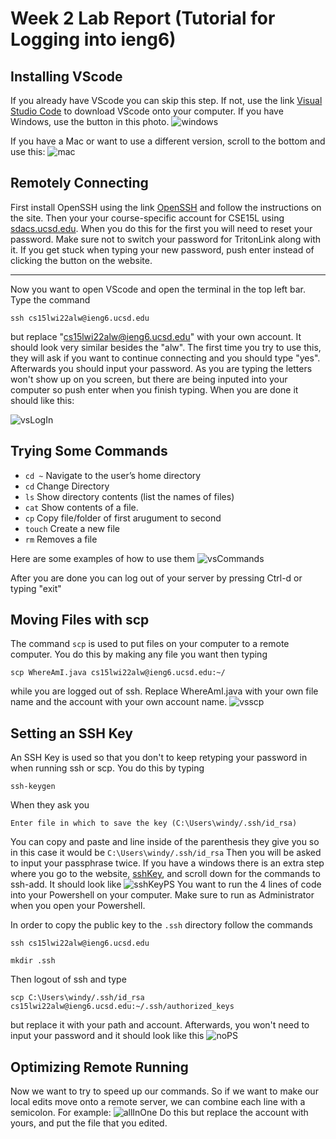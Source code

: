 # Week 2 Lab Report (Tutorial for Logging into ieng6)

## Installing VScode
If you already have VScode you can skip this step. If not, use the link [Visual Studio Code](https://code.visualstudio.com/) to download VScode onto your computer. 
If you have Windows, use the button in this photo.
![windows](photos/vsWindows.PNG)

If you have a Mac or want to use a different version, scroll to the bottom and use this:
![mac](photos/vsOther.PNG)

## Remotely Connecting
First install OpenSSH using the link [OpenSSH](https://docs.microsoft.com/en-us/windows-server/administration/openssh/openssh_install_firstuse) and follow the instructions on the site. Then your your course-specific account for CSE15L using [sdacs.ucsd.edu](https://sdacs.ucsd.edu/~icc/index.php). When you do this for the first you will need to reset your password. Make sure not to switch your password for TritonLink along with it. If you get stuck when typing your new password, push enter instead of clicking the button on the website.

---

Now you want to open VScode and open the terminal in the top left bar. Type the command 
```
ssh cs15lwi22alw@ieng6.ucsd.edu
```
but replace "cs15lwi22alw@ieng6.ucsd.edu" with your own account. It should look very similar besides the "alw". The first time you try to use this, they will ask if you want to continue connecting and you should type "yes". Afterwards you should input your password. As you are typing the letters won't show up on you screen, but there are being inputed into your computer so push enter when you finish typing. When you are done it should like this:

![vsLogIn](photos/vsLogIn.PNG)

## Trying Some Commands
- `cd ~`  Navigate to the user’s home directory
- `cd` Change Directory
- `ls`	Show directory contents (list the names of files)
- `cat`	Show contents of a file.
- `cp`	Copy file/folder of first arugument to second
- `touch` Create a new file
- `rm` Removes a file

Here are some examples of how to use them
![vsCommands](photos/vsCommands.PNG)

After you are done you can log out of your server by pressing Ctrl-d or typing "exit"
## Moving Files with scp
The command `scp` is used to put files on your computer to a remote computer. You do this by making any file you want then typing
```
scp WhereAmI.java cs15lwi22alw@ieng6.ucsd.edu:~/
```
while you are logged out of ssh. Replace WhereAmI.java with your own file name and the account with your own account name.
![vsscp](photos/vsscp.PNG)
## Setting an SSH Key
An SSH Key is used so that you don't to keep retyping your password in when running ssh or scp. You do this by typing
```
ssh-keygen
```
When they ask you
```
Enter file in which to save the key (C:\Users\windy/.ssh/id_rsa)
```
You can copy and paste and line inside of the parenthesis they give you so in this case it would be `C:\Users\windy/.ssh/id_rsa`
Then you will be asked to input your passphrase twice. If you have a windows there is an extra step where you go to the website, [sshKey](https://docs.microsoft.com/en-us/windows-server/administration/openssh/openssh_keymanagement#user-key-generation), and scroll down for the commands to ssh-add. It should look like 
![sshKeyPS](photos/sshKeyPS.PNG)
You want to run the 4 lines of code into your Powershell on your computer. Make sure to run as Administrator when you open your Powershell.

In order to copy the public key to the `.ssh` directory follow the commands

`ssh cs15lwi22alw@ieng6.ucsd.edu`

`mkdir .ssh`

Then logout of ssh and type

`scp C:\Users\windy/.ssh/id_rsa cs15lwi22alw@ieng6.ucsd.edu:~/.ssh/authorized_keys`

but replace it with your path and account.
Afterwards, you won't need to input your password and it should look like this
![noPS](photos/noPS.PNG)
## Optimizing Remote Running
Now we want to try to speed up our commands. So if we want to make our local edits move onto a remote server, we can combine each line with a semicolon. For example:
![allInOne](photos/allInOne.PNG)
Do this but replace the account with yours, and put the file that you edited.

